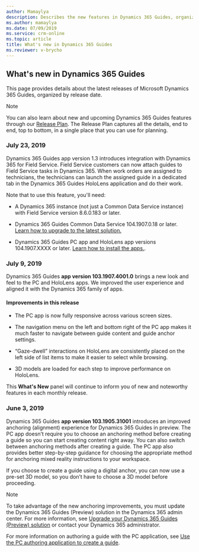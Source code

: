 ```yaml
---
author: Mamaylya
description: Describes the new features in Dynamics 365 Guides, organized by release date
ms.author: mamaylya
ms.date: 07/09/2019
ms.service: crm-online
ms.topic: article
title: What's new in Dynamics 365 Guides
ms.reviewer: v-brycho
---
```


## What's new in Dynamics 365 Guides

This page provides details about the latest releases of Microsoft Dynamics 365 Guides, organized by release date.  

> [!NOTE]
> You can also learn about new and upcoming Dynamics 365 Guides features through our 
[Release Plan](https://docs.microsoft.com/en-us/business-applications-release-notes/April19/dynamics365-mixed-reality/microsoft-dynamics365-guides/planned-features). The Release Plan captures all the 
details, end to end, top to bottom, in a single place that you can use for planning. 

### July 23, 2019

Dynamics 365 Guides app version 1.3 introduces integration with Dynamics 365 for Field Service. Field Service customers can now attach guides to Field Service tasks in Dynamics 365. When work orders are assigned to technicians, the technicians can launch the assigned guide in a dedicated tab in the Dynamics 365 Guides HoloLens application and do their work.

Note that to use this feature, you'll need:

- A Dynamics 365 instance (not just a Common Data Service instance) with Field Service version 8.6.0.183 or later.

- Dynamics 365 Guides Common Data Service 104.1907.0.18 or later. [Learn how to upgrade to the latest solution.](upgrade.md)

- Dynamics 365 Guides PC app and HoloLens app versions 104.1907.XXXX or later. [Learn how to install the apps.]().

### July 9, 2019

Dynamics 365 Guides **app version 103.1907.4001.0** brings a new look and feel to the PC and HoloLens apps. We improved the user experience and aligned it with the Dynamics 365 family of apps. 
 
#### Improvements in this release

- The PC app is now fully responsive across various screen sizes. 

- The navigation menu on the left and bottom right of the PC app makes it much faster to navigate between guide content and guide anchor settings. 
 
- “Gaze-dwell” interactions on HoloLens are consistently placed on the left side of list items to make it easier to select while browsing. 

- 3D models are loaded for each step to improve performance on HoloLens.
 
This **What's New** panel will continue to inform you of new and noteworthy features in each monthly release.

### June 3, 2019

Dynamics 365 Guides **app version 103.1905.31001** introduces an improved anchoring (alignment) experience for Dynamics 365 Guides in preview. The PC app doesn’t require you to choose an anchoring method before creating a guide so you can start creating content right away. You can also switch between anchoring methods after creating a guide. The PC app also provides better step-by-step guidance for choosing the appropriate method for anchoring mixed reality instructions to your workspace.

If you choose to create a guide using a digital anchor, you can now use a pre-set 3D model, so you don’t have to choose a 3D model 
before proceeding.

> [!NOTE]
> To take advantage of the new anchoring improvements, you must update the Dynamics 365 Guides (Preview) solution in the Dynamics 365 
admin center. For more information, see <a href="https://docs.microsoft.com/dynamics365/mixed-reality/guides/upgrade" target="_blank">Upgrade your Dynamics 365 Guides (Preview) solution</a> or contact your Dynamics 365 administrator.

For more information on authoring a guide with the PC application, see <a href="https://docs.microsoft.com/dynamics365/mixed-reality/guides/pc-authoring" target="_blank">Use the PC authoring application to create a guide</a>.

